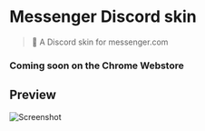 # Messenger Discord skin

> 💬 A Discord skin for messenger.com

### Coming soon on the Chrome Webstore

## Preview

![Screenshot](http://i.imgur.com/xRI3aj0.jpg)
